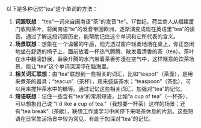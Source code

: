 以下是多种记忆“tea”这个单词的方法：
1. **词源联想**：“tea”一词来自闽南语“茶”的发音“te”。17世纪，荷兰商人从福建厦门收购茶叶，将闽南语“te”的发音带回欧洲，逐渐演变成现在英语里“tea”的读音。通过了解这段词源历史，能帮助记住这个单词和它所代表的含义。 
2. **场景联想**：想象在一个温馨的午后，阳光透过窗户轻柔地洒在桌上，你正悠闲地坐在舒适的椅子上，面前放着一杯热气腾腾、散发着清香的茶（tea）。茶叶在水中翻滚舒展，袅袅升腾的水汽带着茶香弥漫在空气中，这样惬意的饮茶场景，能让“tea”这个单词深深印在脑海里。 
3. **相关词汇联想**：由“tea”联想到一些相关的词汇，比如“teapot”（茶壶），是用来煮茶的器具；“teacup”（茶杯），用来盛装茶水；“teaspoon”（茶匙），可以用来搅拌茶水中的糖等。通过记忆这些相关词汇，加强对“tea”的记忆。 
4. **短语联想**：记住一些含有“tea”的常用短语，比如“a cup of tea”（一杯茶），可以想象自己说 “I'd like a cup of tea.”（我想要一杯茶）这样的场景；还有“tea break”（茶歇），联想工作或学习中间停下来喝茶休息的片刻。这些短语在日常生活场景中较为常见，有助于加深对“tea”的记忆。 